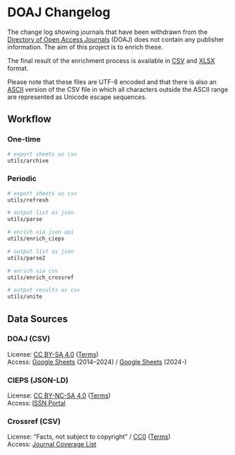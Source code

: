 # DOAJ Changelog

The change log showing journals that have been withdrawn from the [Directory of Open Access Journals](https://doaj.org/) (DOAJ) does not contain any publisher information. The aim of this project is to enrich these.

The final result of the enrichment process is available in [CSV](data/doaj_changelog_withdrawn_list_enriched_utf8.csv) and [XLSX](data/doaj_changelog_withdrawn_list_enriched_utf8.xlsx) format.

Please note that these files are UTF-8 encoded and that there is also an [ASCII](data/doaj_changelog_withdrawn_list_enriched_ascii.csv) version of the CSV file in which all characters outside the ASCII range are represented as Unicode escape sequences.

## Workflow

### One-time

```sh
# export sheets as csv
utils/archive
```

### Periodic

```sh
# export sheets as csv
utils/refresh
```

```sh
# output list as json
utils/parse
```

```sh
# enrich via json api
utils/enrich_cieps
```

```sh
# output list as json
utils/parse2
```

```sh
# enrich via csv
utils/enrich_crossref
```

```sh
# output results as csv
utils/unite
```

## Data Sources

### DOAJ (CSV)

License: [CC BY-SA 4.0](https://creativecommons.org/licenses/by-sa/4.0/) ([Terms](https://doaj.org/terms/))  
Access: [Google Sheets](https://docs.google.com/spreadsheets/d/183mRBRqs2jOyP0qZWXN8dUd02D4vL0Mov_kgYF8HORM/edit#gid=1650882189) (2014–2024) / [Google Sheets](https://docs.google.com/spreadsheets/d/1Kv3MbgFSgtSDnEGkA2JacrSjunRu0umHeZCtcMeqO5E/edit?gid=2104690845) (2024-)  

### CIEPS (JSON-LD)

License: [CC BY-NC-SA 4.0](https://creativecommons.org/licenses/by-nc-sa/4.0/) ([Terms](https://portal.issn.org/content/cgu))  
Access: [ISSN Portal](https://portal.issn.org/)  

### Crossref (CSV)

License: “Facts, not subject to copyright” / [CC0](https://creativecommons.org/publicdomain/zero/1.0/) ([Terms](https://www.crossref.org/documentation/retrieve-metadata/rest-api/rest-api-metadata-license-information/))  
Access: [Journal Coverage List](https://www.crossref.org/documentation/reports/browsable-title-list/)  
